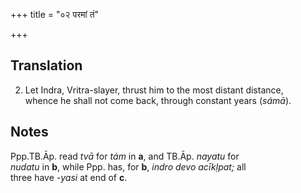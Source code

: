 +++
title = "०२ परमां तं"

+++
## Translation
2. Let Indra, Vritra-slayer, thrust him to the most distant distance,  
whence he shall not come back, through constant years (*sámā*).

## Notes
Ppp.TB.Āp. read *tvā* for *tám* in **a**, and TB.Āp. *nayatu* for  
*nudatu* in **b**, while Ppp. has, for **b**, *indro devo acīkḷpat;* all  
three have *-yasi* at end of **c**.
